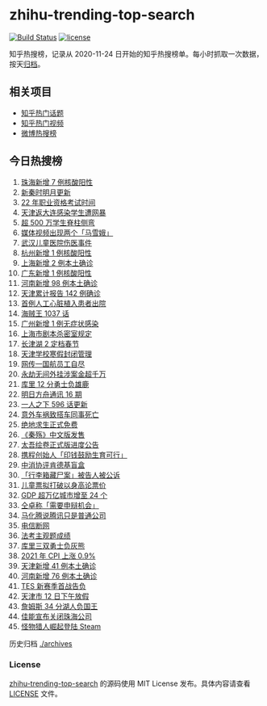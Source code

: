 # zhihu-trending-top-search

[![Build Status](https://github.com/justjavac/zhihu-trending-top-search/workflows/ci/badge.svg?branch=main)](https://github.com/justjavac/zhihu-trending-top-search/actions)
[![license](https://img.shields.io/github/license/justjavac/zhihu-trending-top-search)](https://github.com/justjavac/zhihu-trending-top-search/blob/main/LICENSE)

知乎热搜榜，记录从 2020-11-24 日开始的知乎热搜榜单。每小时抓取一次数据，按天[归档](./archives)。

## 相关项目

- [知乎热门话题](https://github.com/justjavac/zhihu-trending-hot-questions)
- [知乎热门视频](https://github.com/justjavac/zhihu-trending-hot-video)
- [微博热搜榜](https://github.com/justjavac/weibo-trending-hot-search)

## 今日热搜榜

<!-- BEGIN -->
<!-- 最后更新时间 Fri Jan 14 2022 21:17:23 GMT+0800 (China Standard Time) -->

1. [珠海新增 7 例核酸阳性](https://www.zhihu.com/search?q=珠海疫情)
1. [新秦时明月更新](https://www.zhihu.com/search?q=新秦时明月)
1. [22 年职业资格考试时间](https://www.zhihu.com/search?q=职业资格考试时间)
1. [天津返大连感染学生遭网暴](https://www.zhihu.com/search?q=感染学生被网暴)
1. [超 500 万学生脊柱侧弯](https://www.zhihu.com/search?q=脊柱侧弯)
1. [媒体视频出现两个「马雪娥」](https://www.zhihu.com/search?q=马雪娥)
1. [武汉儿童医院伤医事件](https://www.zhihu.com/search?q=武汉儿童医院)
1. [杭州新增 1 例核酸阳性](https://www.zhihu.com/search?q=杭州疫情)
1. [上海新增 2 例本土确诊](https://www.zhihu.com/search?q=上海疫情)
1. [广东新增 1 例核酸阳性](https://www.zhihu.com/search?q=广东疫情)
1. [河南新增 98 例本土确诊](https://www.zhihu.com/search?q=河南疫情)
1. [天津累计报告 142 例确诊](https://www.zhihu.com/search?q=天津疫情)
1. [首例人工心脏植入患者出院](https://www.zhihu.com/search?q=人工心脏)
1. [海贼王 1037 话](https://www.zhihu.com/search?q=海贼王)
1. [广州新增 1 例无症状感染](https://www.zhihu.com/search?q=广州疫情)
1. [上海市剧本杀密室规定](https://www.zhihu.com/search?q=剧本杀)
1. [长津湖 2 定档春节](https://www.zhihu.com/search?q=水门桥)
1. [天津学校寒假封闭管理](https://www.zhihu.com/search?q=天津寒假)
1. [网传一国航员工自尽](https://www.zhihu.com/search?q=国航员工自尽)
1. [永劫无间外挂涉案金超千万](https://www.zhihu.com/search?q=永劫无间)
1. [库里 12 分勇士负雄鹿](https://www.zhihu.com/search?q=勇士)
1. [明日方舟通讯 16 期](https://www.zhihu.com/search?q=明日方舟)
1. [一人之下 596 话更新](https://www.zhihu.com/search?q=一人之下)
1. [意外车祸致搭车同事死亡](https://www.zhihu.com/search?q=搭车死亡)
1. [绝地求生正式免费](https://www.zhihu.com/search?q=绝地求生)
1. [《秦殇》中文版发售](https://www.zhihu.com/search?q=秦殇)
1. [太吾绘卷正式版进度公告](https://www.zhihu.com/search?q=太吾绘卷)
1. [携程创始人「印钱鼓励生育可行」](https://www.zhihu.com/search?q=携程创始人)
1. [中消协评肯德基盲盒](https://www.zhihu.com/search?q=肯德基盲盒)
1. [「行李箱藏尸案」被告人被公诉](https://www.zhihu.com/search?q=行李箱藏尸案)
1. [儿童票拟打破以身高论票价](https://www.zhihu.com/search?q=儿童票)
1. [GDP 超万亿城市增至 24 个](https://www.zhihu.com/search?q=GDP超万亿城市)
1. [仝卓称「需要申辩机会」](https://www.zhihu.com/search?q=仝卓)
1. [马化腾说腾讯只是普通公司](https://www.zhihu.com/search?q=马化腾)
1. [电信断网](https://www.zhihu.com/search?q=电信断网)
1. [法考主观题成绩](https://www.zhihu.com/search?q=法考主观题)
1. [库里三双勇士负灰熊](https://www.zhihu.com/search?q=勇士)
1. [2021 年 CPI 上涨 0.9%](https://www.zhihu.com/search?q=2021cpi)
1. [天津新增 41 例本土确诊](https://www.zhihu.com/search?q=天津疫情)
1. [河南新增 76 例本土确诊](https://www.zhihu.com/search?q=河南疫情)
1. [TES 新赛季首战告负](https://www.zhihu.com/search?q=tes)
1. [天津市 12 日下午放假](https://www.zhihu.com/search?q=天津放假)
1. [詹姆斯 34 分湖人负国王](https://www.zhihu.com/search?q=湖人)
1. [佳能宣布关闭珠海公司](https://www.zhihu.com/search?q=佳能)
1. [怪物猎人崛起登陆 Steam](https://www.zhihu.com/search?q=怪物猎人崛起)

<!-- END -->

历史归档 [./archives](./archives)

### License

[zhihu-trending-top-search](https://github.com/justjavac/zhihu-trending-top-search)
的源码使用 MIT License 发布。具体内容请查看 [LICENSE](./LICENSE) 文件。
